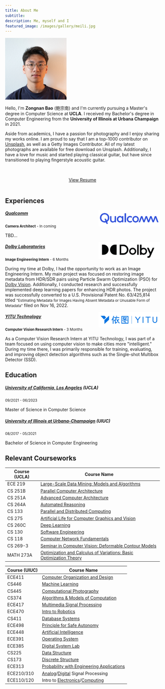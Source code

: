 ```yaml
---
title: About Me
subtitle: 
description: Me, myself and I
featured_image: /images/gallery/meili.jpg
---
```


<img src="/images/face/zb-1000x1000.jpg" alt="drawing" width="200"/>

Hello, I'm **Zongnan Bao** (鲍宗南) and I'm currently pursuing a Master's degree in Computer Science at **UCLA**. I received my Bachelor's degree in Computer Engineering from the **University of Illinois at Urbana Champaign** in 2021.

Aside from academics, I have a passion for photography and I enjoy sharing my works online. I am proud to say that I am a top-1000 contributor on [Unsplash](https://unsplash.com/@nick19981122), as well as a Getty Images Contributor. All of my latest photographs are available for free download on Unsplash. Additionally, I have a love for music and started playing classical guitar, but have since transitioned to playing fingerstyle acoustic guitar. 



<br>
<br>
<center>
    <a href="/resume" class="button button--large">View Resume</a>
</center>


<br>

## Experiences

<img src="/images/misc/qualcomm.png" alt="qualcomm-logo" width="200" align="right"/>

##### [Qualcomm](https://www.qualcomm.com/home)
<small>**Camera Architect** - In coming</small>

TBD...


<img src="/images/misc/dolby.png" alt="dolby-logo" width="200" align="right"/>

##### [Dolby Laboratories](https://www.dolby.com/)
<small>**Image Engineering Intern** - 6 Months</small>

During my time at Dolby, I had the opportunity to work as an Image Engineering Intern. My main project was focused on restoring image metadata from HDR/SDR pairs using Particle Swarm Optimization (PSO) for [Dolby Vision](https://www.dolby.com/technologies/dolby-vision/). Additionally, I conducted research and successfully implemented deep learning papers for enhancing HDR photos. The project was successfully converted to a U.S. Provisional Patent No. 63/425,814 titled <small>"Estimating Metadata for Images Having Absent Metadata or Unusable Form of Metadata"</small> filed on Nov 16, 2022.


<img src="/images/misc/yitu.png" alt="yitu-logo" width="200" align="right"/>

##### [YITU Technology](https://www.yitutech.com/en)
<small>**Computer Vision Research Intern** - 3 Months</small>

As a Computer Vision Research Intern at YITU Technology, I was part of a team focused on using computer vision to make cities more "intelligent." During my time there, I was primarily responsible for training, evaluating, and improving object detection algorithms such as the Single-shot Multibox Detector (SSD). 

## Education
##### [University of California, Los Angeles](https://www.cs.ucla.edu/) (UCLA)
<small>09/2021 - 06/2023</small>

Master of Science in Computer Science

##### [University of Illinois at Urbana-Champaign](https://ece.illinois.edu/) (UIUC)
<small>08/2017 - 05/2021</small>

Bachelor of Science in Computer Engineering

## Relevant Courseworks

| Course (UCLA)  | Course Name |
| ------------- | ------------- |
| ECE 219  | [Large-Scale Data Mining: Models and Algorithms](https://www.bruinwalk.com/classes/ec-engr-219/) |
| CS 251B  | [Parallel Computer Architecture](https://www.bruinwalk.com/classes/com-sci-251b/) |
| CS 251A  | [Advanced Computer Architecture](https://www.bruinwalk.com/classes/com-sci-251a/) |
| CS 264A  | [Automated Reasoning](https://www.bruinwalk.com/classes/com-sci-264a/) |
| CS 133  | [Parallel and Distributed Computing](https://www.bruinwalk.com/classes/com-sci-133/) |
| CS 275  | [Artificial Life for Computer Graphics and Vision](https://www.coursicle.com/ucla/courses/COMSCI/275/) |
| CS 260C  | [Deep Learning](https://bruinlearn.ucla.edu/courses/108940) |
| CS 130  | [Software Engineering](https://bruinlearn.ucla.edu/courses/109762) |
| CS 118  | [Computer Network Fundamentals](https://bruinlearn.ucla.edu/courses/109760) |
| CS 269-3  | [Seminar in Computer Vision: Deformable Contour Models](https://ccle.ucla.edu/course/view/21F-COMSCI269-3) |
| MATH 273A  | [Optimization and Calculus of Variations: Basic Optimization Theory](https://ccle.ucla.edu/course/view/21F-MATH273A-1) |

| Course (UIUC)  | Course Name |
| ------------- | ------------- |
| ECE411  | [Computer Organization and Design](https://courses.grainger.illinois.edu/ece411/fa2021/course.html) |
| CS446  | [Machine Learning](https://relate.cs.illinois.edu/course/CS446-fa20/) |
| CS445  | [Computational Photography](https://courses.engr.illinois.edu/cs445/fa2020/) |
| CS374  | [Algorithms & Models of Computation](https://courses.engr.illinois.edu/cs374/fa2020/) |
| ECE417 | [Multimedia Signal Processing](https://courses.engr.illinois.edu/ece417/fa2020/) |
| ECE470 | [Intro to Robotics](https://publish.illinois.edu/ece470-intro-robotics/syllabus/) |
| CS411  | [Database Systems](https://cs.illinois.edu/academics/courses/CS411) |
| ECE498 | [Principle for Safe Autonomy](https://publish.illinois.edu/safe-autonomy/) |
| ECE448 | [Artificial Intelligence](https://ece.illinois.edu/academics/courses/profile/ECE448) |
| ECE391 | [Operating System](https://ece.illinois.edu/academics/courses/profile/ECE391) |
| ECE385 | [Digital System Lab](https://ece.illinois.edu/academics/courses/profile/ECE385) |
| CS225  | [Data Structure](https://cs.illinois.edu/courses/profile/CS225) |
| CS173  | [Discrete Structure](https://cs.illinois.edu/courses/profile/CS173) |
| ECE313 | [Probability with Engineering Applications](https://ece.illinois.edu/academics/courses/profile/ECE313) |
| ECE210/310 | [Analog](https://ece.illinois.edu/academics/courses/profile/ECE210)/[Digital](https://ece.illinois.edu/academics/courses/profile/ECE310) Signal Processing |
| ECE110/120 | Intro to [Electronics](https://ece.illinois.edu/academics/courses/profile/ECE110)/[Computing](https://ece.illinois.edu/academics/courses/profile/ECE120)  |